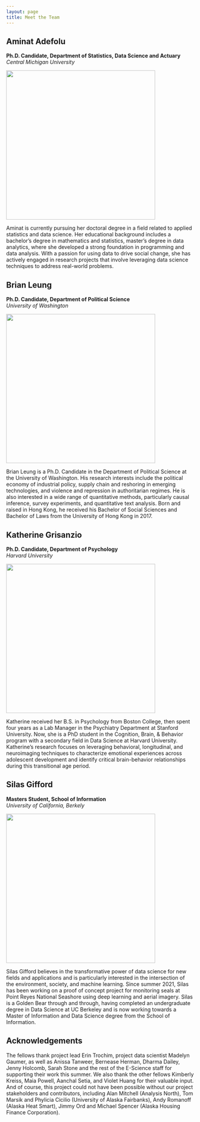 ```yaml
---
layout: page
title: Meet the Team
---
```


## Aminat Adefolu

**Ph.D. Candidate, Department of Statistics, Data Science and Actuary**\
*Central Michigan University*

<img src="{{ site.url }}{{ site.baseurl }}/assets/img/Adefolu-Aminat-Headshot.jpg" style="height:400px;">

Aminat is currently pursuing her doctoral degree in a field related to applied statistics and data science. Her educational background includes a bachelor’s degree in mathematics and statistics, master’s degree in data analytics, where she developed a strong foundation in programming and data analysis. With a passion for using data to drive social change, she has actively engaged in research projects that involve leveraging data science techniques to address real-world problems.

## Brian Leung

**Ph.D. Candidate, Department of Political Science**\
*University of Washington*

<img src="{{ site.url }}{{ site.baseurl }}/assets/img/Leung_photo23.jpg"  style="height:400px;">

Brian Leung is a Ph.D. Candidate in the Department of Political Science at the University of Washington. His research interests include the political economy of industrial policy, supply chain and reshoring in emerging technologies, and violence and repression in authoritarian regimes. He is also interested in a wide range of quantitative methods, particularly causal inference, survey experiments, and quantitative text analysis. Born and raised in Hong Kong, he received his Bachelor of Social Sciences and Bachelor of Laws from the University of Hong Kong in 2017. 

## Katherine Grisanzio

**Ph.D. Candidate, Department of Psychology**\
*Harvard University*

<img src="{{ site.url }}{{ site.baseurl }}/assets/img/katherine.jpg"  style="height:400px;">

Katherine received her B.S. in Psychology from Boston College, then spent four years as a Lab Manager in the Psychiatry Department at Stanford University. Now, she is a PhD student in the Cognition, Brain, & Behavior program with a secondary field in Data Science at Harvard University. Katherine’s research focuses on leveraging behavioral, longitudinal, and neuroimaging techniques to characterize emotional experiences across adolescent development and identify critical brain-behavior relationships during this transitional age period.

## Silas Gifford

**Masters Student, School of Information**\
*University of California, Berkely*

<img src="{{ site.url }}{{ site.baseurl }}/assets/img/Gifford-Silas-Headshot.jpg"  style="height:400px;">

Silas Gifford believes in the transformative power of data science for new fields and applications and is particularly interested in the intersection of the environment, society, and machine learning. Since summer 2021, Silas has been working on a proof of concept project for monitoring seals at Point Reyes National Seashore using deep learning and aerial imagery. Silas is a Golden Bear through and through, having completed an undergraduate degree in Data Science at UC Berkeley and is now working towards a Master of Information and Data Science degree from the School of Information.


## Acknowledgements
The fellows thank project lead Erin Trochim, project data scientist Madelyn Gaumer, as well as Anissa Tanweer, Bernease Herman, Dharma Dailey, Jenny Holcomb, Sarah Stone and the rest of the E-Science staff for supporting their work this summer. We also thank the other fellows Kimberly Kreiss, Maia Powell, Aanchal Setia, and Violet Huang for their valuable input. And of course, this project could not have been possible without our project stakeholders and contributors, including Alan Mitchell (Analysis North), Tom Marsik and Phylicia Cicilio (University of Alaska Fairbanks), Andy Romanoff (Alaska Heat Smart), Jimmy Ord and Michael Spencer (Alaska Housing Finance Corporation). 

